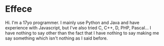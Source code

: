 # Effece
Hi. I'm a 17yo programmer.
I mainly use Python and Java and have experience with Javascript, but I've also tried C, C++, D, PHP, Pascal...
I have nothing to say other than the fact that I have nothing to say making me say something which isn't nothing as I said before.
